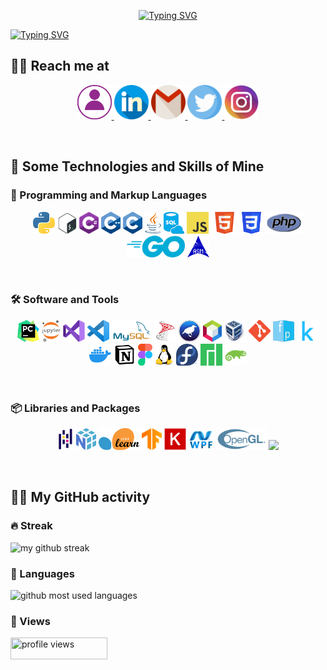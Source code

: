 
<p align="center">
<a href="https://git.io/typing-svg">
    <img src="https://readme-typing-svg.demolab.com?font=Indie+Flower&size=70&duration=3000&pause=15000&color=9D92FF&vCenter=true&multiline=true&width=500&height=150&lines=Heyyyy+Y'all!!" alt="Typing SVG" />
  </a>
</p>

<a href="https://git.io/typing-svg">
    <img src="https://readme-typing-svg.demolab.com?font=Indie+Flower&size=30&pause=1000&color=9D92FF&vCenter=true&multiline=true&width=1000&height=150&lines=I'm+jana%2C+an+outta-this-world+geek+%F0%9F%91%A9%E2%80%8D%F0%9F%92%BB+;Here+u+can+find+me+sharing+my+stuff+-any+kind+of+stuff+that+interests+me!+;Keep+learning%2C+stay+hydrated!+and+follow+me+to+make+this+world+better+%F0%9F%90%B1%E2%80%8D%F0%9F%8F%8D" alt="Typing SVG" />
  </a>

<br>

## 🧘‍♀️ Reach me at

<p align="center">

  <a href="https://Janaherself.github.io">
      <img height="55px" src="/icons/portfolio.png" title="portfolio">
    </a>
  <a href="https://www.linkedin.com/in/jana-abusaa">
      <img height="55px" src="/icons/linkedin.png" title="linkedIn">
    </a>
  <a href="mailto:jana.abusaa@gmail.com">
      <img height="55px" src="/icons/gmail.png" title="email">
    </a>
  <a href="https://twitter.com/Janaherselff">
      <img height="55px" src="/icons/twitter.png" title="twitter">
    </a>
  <a href="https://instagram.com/Janaherselff">
      <img height="55px" src="/icons/instagram.png" title="instagram">
   </a>

</p>

  <br>

## 🧠 Some Technologies and Skills of Mine

### 🔡 Programming and Markup Languages
<p align="center">

  <img height="35px" src="/logos/python.png" title="Python">
  <img height="35px" src="/logos/bash.png" title="Bash">
  <img height="35px" src="/logos/csharp.png" title="C#">
  <img height="35px" src="/logos/cpp.png" title="C++">
  <img height="35px" src="/logos/c.png" title="C">
  <img height="35px" src="/logos/java.png" title="Java">
  <img height="35px" src="/logos/sql.png" title="SQL">
  <img height="35px" src="/logos/javascript.png" title="JavaScript">
  <img height="35px" src="/logos/html.png" title="HTML">
  <img height="35px" src="/logos/css.png" title="CSS">
  <img height="35px" src="/logos/php.png" title="PHP">
  <img height="35px" src="/logos/go.png" title="Go">
  <img height="35px" src="/logos/assembly.png" title="Assembly">

</p>

<br>

### 🛠 Software and Tools
<p align="center">

  <img height="35px" src="/logos/pycharm.png" title="PyCharm">
  <img height="35px" src="/logos/jupyter.png" title="Jupyter Notebook">
  <img height="35px" src="/logos/vs.png" title="Visual Studio">
  <img height="35px" src="/logos/vsc.png" title="VS Code">
  <img height="35px" src="/logos/mysql.png" title="MySQL">
  <img height="35px" src="/logos/sqlserver.png" title="SQL Server">
  <img height="35px" src="/logos/weka.png" title="Weka">
  <img height="35px" src="/logos/netbeans.png" title="NetBeans">
  <img height="35px" src="/logos/virtualbox.png" title="VirtualBox">
  <img height="35px" src="/logos/git.png" title="Git">
  <img height="35px" src="/logos/facepager.png" title="Facepager">
  <img height="35px" src="/logos/kaggle.png" title="Kaggle">
  <img height="35px" src="/logos/docker.png" title="Docker">
  <img height="35px" src="/logos/notion.png" title="Notion">
  <img height="35px" src="/logos/figma.png" title="Figma">
  <img height="35px" src="/logos/linux.png" title="Linux">
  <img height="35px" src="/logos/fedora.png" title="Fedora">
  <img height="35px" src="/logos/manjaro.png" title="Manjaro">
  <img height="35px" src="/logos/opensuse.png" title="OpensSUSE">

</p>

<br>

### 📦 Libraries and Packages
<p align="center">

  <img height="35px" src="/logos/pandas.png" title="Pandas">
  <img height="35px" src="/logos/numpy.png" title="Numpy">
  <img height="35px" src="/logos/sklearn.png" title="Sci-Kit Learn">
  <img height="35px" src="/logos/tensorflow.png" title="TensorFlow">
  <img height="35px" src="/logos/keras.png" title="Keras">
  <img height="35px" src="/logos/wpf.png" title="WPF">
  <img height="35px" src="/logos/opengl.png" title="OpenGL">
  <img src="https://media4.giphy.com/media/hFROvOhBPQVRm/giphy.gif?cid=ecf05e47oop5kp6csic7cu09f83t7bv33p6fjqz47yj1umkx&rid=giphy.gif&ct=g">
</p>

<br>

## 🤹‍♂️ My GitHub activity

### 🔥 Streak
  <img src="https://streak-stats.demolab.com/?user=janaherself&theme=holi-theme&hide_border=true&sideNums=9D92FF&sideLabels=9D92FF&currStreakLabel=9D92FF" title="my github streak">

### 🐍 Languages
  <img src="https://github-readme-stats.vercel.app/api/top-langs/?username=janaherself&layout=compact&theme=material-palenight&title_color=9D92FF&bg_color=000015&hide_border=true" title="github most used languages">

### 👀 Views
  <img width="155px" height="35px" src="https://komarev.com/ghpvc/?username=janaherself&style=rounded-square&color=9D92FF" 
    title="profile views">
  
  <br>
